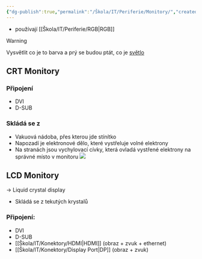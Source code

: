 ```yaml
---
{"dg-publish":true,"permalink":"/Škola/IT/Periferie/Monitory/","created":"2024-02-15T18:18:37.169+01:00","updated":"2024-03-13T18:14:00.397+01:00"}
---
```


- používají [[Škola/IT/Periferie/RGB\|RGB]]

>[!Warning]
>  Vysvětlit co je to barva a prý se budou ptát, co je [světlo](Světlo.md)

## CRT Monitory
### Připojení
- DVI
- D-SUB
### Skládá se z
- Vakuová nádoba, přes kterou jde stínítko
- Napozadí je elektronové dělo, které vystřeluje volné elektrony
- Na stranách jsou vychylovací cívky, která ovladá vystřené elektrony na správné místo v monitoru
**![](https://lh7-us.googleusercontent.com/iGLduLf6tXFe602HoXV1cjWnk62C459JOeANg0HXgvXlZcI2z3n__6v_G9UNM9uIdC3IZkqJlnJUKR-8u0vWWZj1mhmRmD0VQN7t0l1Lg4R7VeTFoe9WaDprGHH7JD6O91kO8VgJeJunRV_Wz_aHtSs)**

## LCD Monitory
-> Liquid crystal display
- Skládá se z tekutých krystalů
### Připojení:
- DVI
- D-SUB
- [[Škola/IT/Konektory/HDMI\|HDMI]] (obraz + zvuk + ethernet)
- [[Škola/IT/Konektory/Display Port\|DP]] (obraz + zvuk)